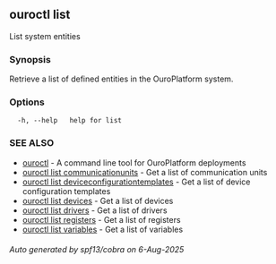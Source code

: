 ## ouroctl list

List system entities

### Synopsis

Retrieve a list of defined entities in the OuroPlatform system.

### Options

```
  -h, --help   help for list
```

### SEE ALSO

* [ouroctl](ouroctl.md)	 - A command line tool for OuroPlatform deployments
* [ouroctl list communicationunits](ouroctl_list_communicationunits.md)	 - Get a list of communication units
* [ouroctl list deviceconfigurationtemplates](ouroctl_list_deviceconfigurationtemplates.md)	 - Get a list of device configuration templates
* [ouroctl list devices](ouroctl_list_devices.md)	 - Get a list of devices
* [ouroctl list drivers](ouroctl_list_drivers.md)	 - Get a list of drivers
* [ouroctl list registers](ouroctl_list_registers.md)	 - Get a list of registers
* [ouroctl list variables](ouroctl_list_variables.md)	 - Get a list of variables

###### Auto generated by spf13/cobra on 6-Aug-2025
